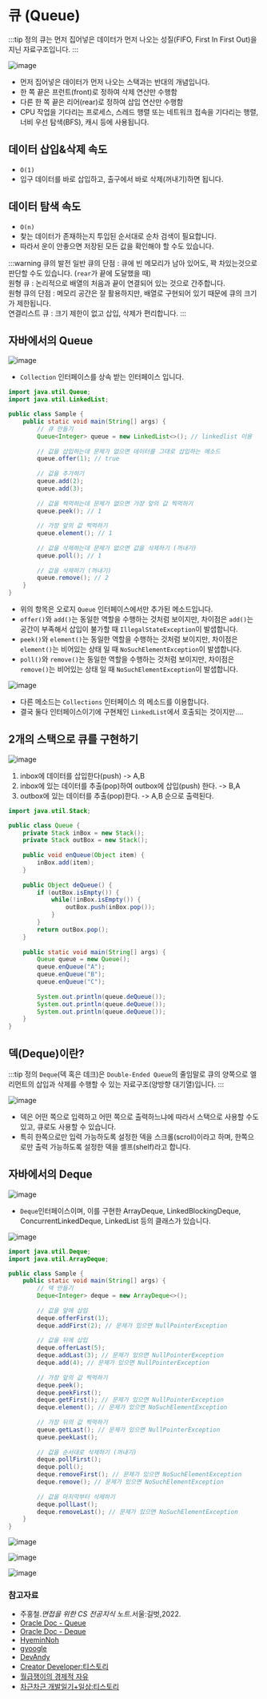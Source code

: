 # 큐 (Queue)

:::tip 정의
큐는 먼저 집어넣은 데이터가 먼저 나오는 성질(FIFO, First In First Out)을 지닌 자료구조입니다.
:::

![image](https://user-images.githubusercontent.com/50647845/172971180-371028a7-1cd7-43d4-9c51-4dec80aca9c5.png)

- 먼저 집어넣은 데이터가 먼저 나오는 스택과는 반대의 개념입니다.
- 한 쪽 끝은 프런트(front)로 정하여 삭제 연산만 수행함
- 다른 한 쪽 끝은 리어(rear)로 정하여 삽입 연산만 수행함
- CPU 작업을 기다리는 프로세스, 스레드 행렬 또는 네트워크 접속을 기다리는 행렬, 너비 우선 탐색(BFS), 캐시 등에 사용됩니다.

## 데이터 삽입&삭제 속도

- `O(1)`
- 입구 데이터를 바로 삽입하고, 출구에서 바로 삭제(꺼내기)하면 됩니다.

## 데이터 탐색 속도

- `O(n)`
- 찾는 데이터가 존재하는지 투입된 순서대로 순차 검색이 필요합니다.
- 따라서 운이 안좋으면 저장된 모든 값을 확인해야 할 수도 있습니다.

:::warning 큐의 발전
일반 큐의 단점 : 큐에 빈 메모리가 남아 있어도, 꽉 차있는것으로 판단할 수도 있습니다. (`rear`가 끝에 도달했을 때)  
원형 큐 : 논리적으로 배열의 처음과 끝이 연결되어 있는 것으로 간주합니다.  
원형 큐의 단점 : 메모리 공간은 잘 활용하지만, 배열로 구현되어 있기 때문에 큐의 크기가 제한됩니다.  
연결리스트 큐 : 크기 제한이 없고 삽입, 삭제가 편리합니다.
:::

## 자바에서의 Queue

![image](https://user-images.githubusercontent.com/50647845/172972086-cf66b406-e371-414d-b398-452b6c9516d6.png)

- `Collection` 인터페이스를 상속 받는 인터페이스 입니다.

```java
import java.util.Queue;
import java.util.LinkedList;

public class Sample {
    public static void main(String[] args) {
        // 큐 만들기
        Queue<Integer> queue = new LinkedList<>(); // linkedlist 이용
        
        // 값을 삽입하는데 문제가 없으면 데이터를 그대로 삽입하는 메소드
        queue.offer(1); // true
        
        // 값을 추가하기
        queue.add(2);
        queue.add(3);
        
        // 값을 찍먹하는데 문제가 없으면 가장 앞의 값 찍먹하기
        queue.peek(); // 1
        
        // 가장 앞의 값 찍먹하기
        queue.element(); // 1
        
        // 값을 삭제하는데 문제가 없으면 값을 삭제하기 (꺼내기)
        queue.poll(); // 1
        
        // 값을 삭제하기 (꺼내기)
        queue.remove(); // 2
    }
}
```

- 위의 항목은 오로지 `Queue` 인터페이스에서만 추가된 메소드입니다.
- `offer()`와 `add()`는 동일한 역할을 수행하는 것처럼 보이지만, 차이점은 `add()`는 공간이 부족해서 삽입이 불가할 때 `IllegalStateException`이 발샙합니다.
- `peek()`와 `element()`는 동일한 역할을 수행하는 것처럼 보이지만, 차이점은 `element()`는 비어있는 상태 일 때 `NoSuchElementException`이 발샙합니다.
- `poll()`와 `remove()`는 동일한 역할을 수행하는 것처럼 보이지만, 차이점은 `remove()`는 비어있는 상태 일 때 `NoSuchElementException`이 발샙합니다.

![image](https://user-images.githubusercontent.com/50647845/172973351-82140718-eb0f-471c-b929-ed7d7b6d114f.png)

- 다른 메소드는 `Collections` 인터페이스 의 메소드를 이용합니다.
- 결국 둘다 인터페이스이기에 구현체인 `LinkedList`에서 호출되는 것이지만....

## 2개의 스택으로 큐를 구현하기

![image](https://user-images.githubusercontent.com/50647845/172973857-18ca0859-8a07-4630-8f84-35e4d01cd6c7.png)

1. inbox에 데이터를 삽입한다(push) -> A,B
2. inbox에 있는 데이터를 추출(pop)하여 outbox에 삽입(push) 한다. -> B,A
3. outbox에 있는 데이터를 추출(pop)한다. -> A,B 순으로 출력된다.

```java
import java.util.Stack;

public class Queue {
	private Stack inBox = new Stack();
	private Stack outBox = new Stack();
	
	public void enQueue(Object item) {
		inBox.add(item);
	}
	
	public Object deQueue() {
		if (outBox.isEmpty()) {
			while(!inBox.isEmpty()) {
				outBox.push(inBox.pop());
			}
		}
		return outBox.pop();
	}
	
	public static void main(String[] args) {
		Queue queue = new Queue();
		queue.enQueue("A");
		queue.enQueue("B");
		queue.enQueue("C");
		
		System.out.println(queue.deQueue());
		System.out.println(queue.deQueue());
		System.out.println(queue.deQueue());
	}
}
```

## 덱(Deque)이란?

:::tip 정의
`Deque`(덱 혹은 데크)은 `Double-Ended Queue`의 줄임말로 큐의 양쪽으로 엘리먼트의 삽입과 삭제를 수행할 수 있는 자료구조(양방향 대기열)입니다.
:::

![image](https://user-images.githubusercontent.com/50647845/172974741-eda5f98d-8063-43c8-80fe-42696a8c3d14.png)

- 덱은 어떤 쪽으로 입력하고 어떤 쪽으로 출력하느냐에 따라서 스택으로 사용할 수도 있고, 큐로도 사용할 수 있습니다. 
- 특히 한쪽으로만 입력 가능하도록 설정한 덱을 스크롤(scroll)이라고 하며, 한쪽으로만 출력 가능하도록 설정한 덱을 셸프(shelf)라고 합니다.

## 자바에서의 Deque

![image](https://user-images.githubusercontent.com/50647845/172975629-9a336154-a5fc-485c-b3d2-8cc244392918.png)

- `Deque`인터페이스이며, 이를 구현한 ArrayDeque, LinkedBlockingDeque, ConcurrentLinkedDeque, LinkedList 등의 클래스가 있습니다.

![image](https://user-images.githubusercontent.com/50647845/172975265-e0cedc37-7526-4351-a2f0-62b5e87ece69.png)


```java
import java.util.Deque;
import java.util.ArrayDeque;

public class Sample {
    public static void main(String[] args) {
        // 덱 만들기
        Deque<Integer> deque = new ArrayDeque<>();
        
        // 값을 앞에 삽입
        deque.offerFirst(1);
        deque.addFirst(2); // 문제가 있으면 NullPointerException 
        
        // 값을 뒤에 삽입
        deque.offerLast(5);
        deque.addLast(3); // 문제가 있으면 NullPointerException 
        deque.add(4); // 문제가 있으면 NullPointerException 
        
        // 가장 앞의 값 찍먹하기
        deque.peek();
        deque.peekFirst();
        deque.getFirst(); // 문제가 있으면 NullPointerException
        deque.element(); // 문제가 있으면 NoSuchElementException
        
        // 가장 뒤의 값 찍먹하기
        queue.getLast(); // 문제가 있으면 NullPointerException
        queue.peekLast();
        
        // 값을 순서대로 삭제하기 (꺼내기)
        deque.pollFirst();
        deque.poll();
        deque.removeFirst(); // 문제가 있으면 NoSuchElementException
        deque.remove(); // 문제가 있으면 NoSuchElementException
        
        // 값을 마지막부터 삭제하기
        deque.pollLast();
        deque.removeLast(); // 문제가 있으면 NoSuchElementException
    }
}
```

![image](https://user-images.githubusercontent.com/50647845/172978335-88400d3f-dc70-4791-9205-9b38ece8f2a5.png)

![image](https://user-images.githubusercontent.com/50647845/172978379-9e68ba3a-2e29-4d35-8b19-91a4c005b9c8.png)

![image](https://user-images.githubusercontent.com/50647845/172978419-4f0c3eae-b38f-47f3-9560-3beb64a4b115.png)

### 참고자료
- 주홍철.*면접을 위한 CS 전공지식 노트*.서울:길벗,2022.
- [Oracle Doc - Queue](https://docs.oracle.com/en/java/javase/11/docs/api/java.base/java/util/Queue.html)
- [Oracle Doc - Deque](https://docs.oracle.com/en/java/javase/11/docs/api/java.base/java/util/Deque.html)
- [HyeminNoh](https://github.com/HyeminNoh/Tech-Stack)
- [gyoogle](https://github.com/gyoogle/tech-interview-for-developer)
- [DevAndy](https://youngjinmo.github.io/2021/05/java-queue/)
- [Creator Developer:티스토리](https://creatordev.tistory.com/83)
- [월급쟁이의 경제적 자유](https://soft.plusblog.co.kr/24)
- [차근차근 개발일기+일상:티스토리](https://crazykim2.tistory.com/581)
